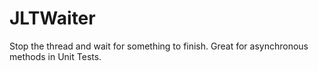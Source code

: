 JLTWaiter
=========

Stop the thread and wait for something to finish. Great for asynchronous methods in Unit Tests.